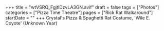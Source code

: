 +++
title = "wtVSRQ_FgjtlDzvLA3GN.avif"
draft = false
tags = ["Photos"]
categories = ["Pizza Time Theatre"]
pages = ["Rick Rat Walkaround"]
startDate = ""
+++
Crystal's Pizza & Spaghetti Rat Costume, 'Wile E. Coyote' (Unknown Year)

